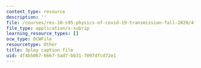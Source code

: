```yaml
---
content_type: resource
description: ''
file: /courses/res-10-s95-physics-of-covid-19-transmission-fall-2020/4f4b506766675ad7bb317097dfcd72e1_j--zfB6AIpo.vtt
file_type: application/x-subrip
learning_resource_types: []
ocw_type: OCWFile
resourcetype: Other
title: 3play caption file
uid: 4f4b5067-6667-5ad7-bb31-7097dfcd72e1
---
```

